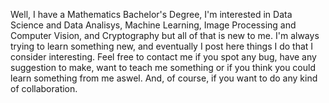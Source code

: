 Well, I have a Mathematics Bachelor's Degree, I'm interested in Data Science and Data Analisys, Machine Learning, Image Processing and Computer Vision, and Cryptography but all of that is new to me. I'm always trying to learn something new, and eventually I post here things I do that I consider interesting. Feel free to contact me if you spot any bug, have any suggestion to make, want to teach me something or if you think you could learn something from me aswel. And, of course, if you want to do any kind of collaboration. 

